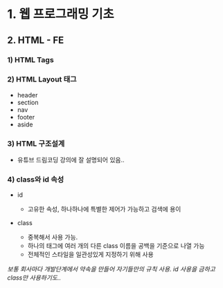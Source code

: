 # 1. 웹 프로그래밍 기초

## 2. HTML - FE

### 1) HTML Tags

### 2) HTML Layout 태그

* header
* section
* nav
* footer
* aside

### 3) HTML 구조설계

* 유튜브 드림코딩 강의에 잘 설명되어 있음..

### 4) class와 id 속성

* id
  - 고유한 속성, 하나하나에 특별한 제어가 가능하고 검색에 용이

* class
  + 중복해서 사용 가능.
  + 하나의 태그에 여러 개의 다른 class 이름을 공백을 기준으로 나열 가능
  + 전체적인 스타일을 일관성있게 지정하기 위해 사용

*보통 회사마다 개발단계에서 약속을 만들어 자기들만의 규칙 사용. id 사용을 금하고 class만 사용하기도..*
